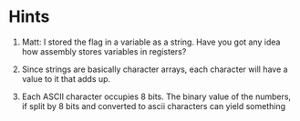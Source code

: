# Hints

1. Matt: I stored the flag in a variable as a string. Have you got any idea how assembly stores variables in registers?

2. Since strings are basically character arrays, each character will have a value to it that adds up.

3. Each ASCII character occupies 8 bits. The binary value of the numbers, if split by 8 bits and converted to ascii characters can yield something

